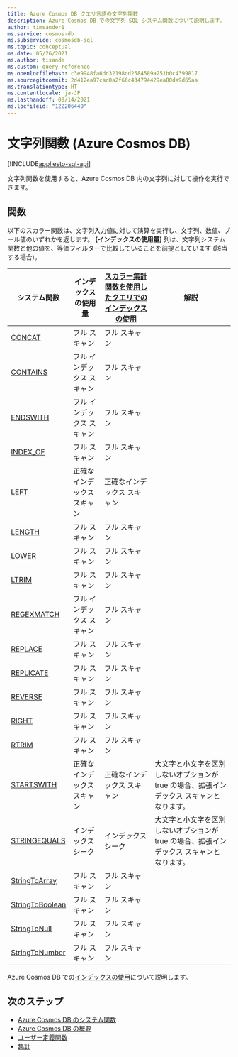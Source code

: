 ```yaml
---
title: Azure Cosmos DB クエリ言語の文字列関数
description: Azure Cosmos DB での文字列 SQL システム関数について説明します。
author: timsander1
ms.service: cosmos-db
ms.subservice: cosmosdb-sql
ms.topic: conceptual
ms.date: 05/26/2021
ms.author: tisande
ms.custom: query-reference
ms.openlocfilehash: c3e9948fa6dd32198cd2584589a251b0c4399817
ms.sourcegitcommit: 2d412ea97cad0a2f66c434794429ea80da9d65aa
ms.translationtype: HT
ms.contentlocale: ja-JP
ms.lasthandoff: 08/14/2021
ms.locfileid: "122206440"
---
```

# <a name="string-functions-azure-cosmos-db"></a>文字列関数 (Azure Cosmos DB)
[!INCLUDE[appliesto-sql-api](../includes/appliesto-sql-api.md)]

文字列関数を使用すると、Azure Cosmos DB 内の文字列に対して操作を実行できます。

## <a name="functions"></a>関数

以下のスカラー関数は、文字列入力値に対して演算を実行し、文字列、数値、ブール値のいずれかを返します。 **[インデックスの使用量]** 列は、文字列システム関数と他の値を、等価フィルターで比較していることを前提としています (該当する場合)。

| システム関数                                 | インデックスの使用量        | [スカラー集計関数を使用したクエリでのインデックスの使用](../index-overview.md#index-utilization-for-scalar-aggregate-functions) | 解説                                                      |
| ----------------------------------------------- | ------------------ | ------------------------------------------------------ | ------------------------------------------------------------ |
| [CONCAT](sql-query-concat.md)                   | フル スキャン          | フル スキャン                                              |                                                              |
| [CONTAINS](sql-query-contains.md)               | フル インデックス スキャン    | フル スキャン                                              |                                                              |
| [ENDSWITH](sql-query-endswith.md)               | フル インデックス スキャン    | フル スキャン                                              |                                                              |
| [INDEX_OF](sql-query-index-of.md)               | フル スキャン          | フル スキャン                                              |                                                              |
| [LEFT](sql-query-left.md)                       | 正確なインデックス スキャン | 正確なインデックス スキャン                                     |                                                              |
| [LENGTH](sql-query-length.md)                   | フル スキャン          | フル スキャン                                              |                                                              |
| [LOWER](sql-query-lower.md)                     | フル スキャン          | フル スキャン                                              |                                                              |
| [LTRIM](sql-query-ltrim.md)                     | フル スキャン          | フル スキャン                                              |                                                              |
| [REGEXMATCH](sql-query-regexmatch.md)           | フル インデックス スキャン    | フル スキャン                                              |                                                              |
| [REPLACE](sql-query-replace.md)                 | フル スキャン          | フル スキャン                                              |                                                              |
| [REPLICATE](sql-query-replicate.md)             | フル スキャン          | フル スキャン                                              |                                                              |
| [REVERSE](sql-query-reverse.md)                 | フル スキャン          | フル スキャン                                              |                                                              |
| [RIGHT](sql-query-right.md)                     | フル スキャン          | フル スキャン                                              |                                                              |
| [RTRIM](sql-query-rtrim.md)                     | フル スキャン          | フル スキャン                                              |                                                              |
| [STARTSWITH](sql-query-startswith.md)           | 正確なインデックス スキャン | 正確なインデックス スキャン                                     | 大文字と小文字を区別しないオプションが true の場合、拡張インデックス スキャンとなります。 |
| [STRINGEQUALS](sql-query-stringequals.md)       | インデックス シーク         | インデックス シーク                                             | 大文字と小文字を区別しないオプションが true の場合、拡張インデックス スキャンとなります。 |
| [StringToArray](sql-query-stringtoarray.md)     | フル スキャン          | フル スキャン                                              |                                                              |
| [StringToBoolean](sql-query-stringtoboolean.md) | フル スキャン          | フル スキャン                                              |                                                              |
| [StringToNull](sql-query-stringtonull.md)       | フル スキャン          | フル スキャン                                              |                                                              |
| [StringToNumber](sql-query-stringtonumber.md)   | フル スキャン          | フル スキャン                                              |                                                              |

Azure Cosmos DB での[インデックスの使用](../index-overview.md#index-usage)について説明します。

## <a name="next-steps"></a>次のステップ

- [Azure Cosmos DB のシステム関数](sql-query-system-functions.md)
- [Azure Cosmos DB の概要](../introduction.md)
- [ユーザー定義関数](sql-query-udfs.md)
- [集計](sql-query-aggregate-functions.md)
